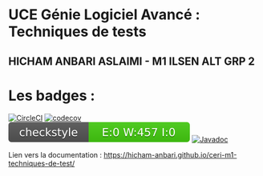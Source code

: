 # UCE Génie Logiciel Avancé : Techniques de tests

## HICHAM ANBARI ASLAIMI - M1 ILSEN ALT GRP 2

# Les badges : 
[![CircleCI](https://dl.circleci.com/status-badge/img/gh/hicham-anbari/ceri-m1-techniques-de-test/tree/master.svg?style=svg)](https://dl.circleci.com/status-badge/redirect/gh/hicham-anbari/ceri-m1-techniques-de-test/tree/master)
[![codecov](https://codecov.io/gh/hicham-anbari/ceri-m1-techniques-de-test/branch/master/graph/badge.svg)](https://codecov.io/gh/hicham-anbari/ceri-m1-techniques-de-test)
[![Checkstyle](target/site/badges/checkstyle-result.svg)](https://htmlpreview.github.io/?https://github.com/hicham-anbari/ceri-m1-techniques-de-test/blob/master/docs/checkstyle/checkstyle.html)
[![Javadoc](https://img.shields.io/badge/javadoc-3.5.0-brightgreen.svg)](https://hicham-anbari.github.io/ceri-m1-techniques-de-test/fr/univavignon/pokedex/api/package-summary.html)

Lien vers la documentation : https://hicham-anbari.github.io/ceri-m1-techniques-de-test/